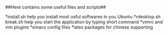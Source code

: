 ##Here contains some useful files and scripts##

*install.sh help you install most usful softwares in you Ubuntu
*rdesktop.sh break.sh help you start the application by typing short command
*vimrc and vim plugins
*emacs config files
*latex packages for chinese supporting

